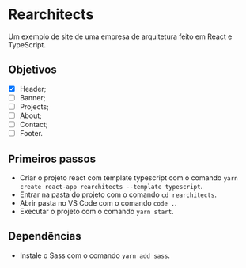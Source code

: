 # Rearchitects
Um exemplo de site de uma empresa de arquitetura feito em React e TypeScript.

## Objetivos
- [x] Header;
- [ ] Banner;
- [ ] Projects;
- [ ] About;
- [ ] Contact;
- [ ] Footer.

## Primeiros passos
- Criar o projeto react com template typescript com o comando `yarn create react-app rearchitects --template typescript`.
- Entrar na pasta do projeto com o comando `cd rearchitects`.
- Abrir pasta no VS Code com o comando `code .`.
- Executar o projeto com o comando `yarn start`.

## Dependências
- Instale o Sass com o comando `yarn add sass`.
